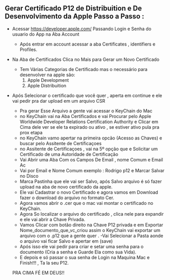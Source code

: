 
## Gerar Certificado P12 de Distribuition e De Desenvolvimento da Apple Passo a Passo :

* Acessar https://developer.apple.com/ Passando Login e Senha do usuario do App na Aba Account
  - Após entrar em account acessar a aba Certificates , identifiers e Profiles.
* Na Aba de Certificados Clica no Mais para Gerar um Novo Certificado
  - Tem Várias Categorias de Certificado mas o necessário para desenvolver na apple são:
    1. Apple Development
    2. Apple Distribuition
    
 

* Após Selecionar o certificado que você quer , aperta em continue e ele vai pedir pra dar upload em um arquivo CSR
  - Pra gerar Esse Arquivo a gente vai acessar o KeyChain do Mac 
  - no KeyChain vai na Aba Certificados e vai Procurar pelo Apple Worldwide Developer Relations Certification Authority e Clicar em Cima dele ver se ele ta expirado ou ativo , se estiver ativo pula pra prox etapa
  - no KeyChain vamo apertar na primeira opcão (Acesso as Chaves) e buscar pelo Assitente de Certificaçoes 
  - no Assitente de Certificaçoes , vai na 5º opção que e Solicitar um Certificado de uma Autoridade de Certificação
  - Vai Abrir uma Aba Com os Campos De Email , nome Comum e Email Ac
  - Vai por Email e Nome Comum exemplo : Rodrigo p12 e Marcar Salvar no Disco
  - Marca Pastinha que ele vai ser Salvo, após Salvo arquivo é só fazer upload na aba de novo certificado da apple. 
  - Ele vai Cadastrar o novo Certificado e agora vamos em Download fazer o download do arquivo no formato Cer.
  - Agora vamos abrir o .cer que o mac vai montar o certificado no KeyChain.
  - Agora So localizar o arquivo do certificado , clica nele para expandir e ele vai abrir a Chave Privada.
  - Vamos Clicar com botão direito na Chave P12 privada e em Exportar Nome_documento_que_vc_criou assim o KeyChain vai exportar um arquivo com o .p12 que
a gente quer . 
  -Vai Selecionar a Pasta aonde o arquivo vai ficar Salvo e apertar em (save)
  - Após isso ele vai pedir para criar e setar uma senha para o documento (Cria a senha e Guarde Ela como sua Vida).
  - E depois e só passar o sua senha de Login na Maquina Mac e Finish!!! , Ta la seu P12. 
  
  PRA CIMA FÉ EM DEUS!!


